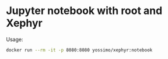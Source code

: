# Jupyter notebook with root and Xephyr
Usage:
```bash
docker run --rm -it -p 8080:8080 yossimo/xephyr:notebook
```